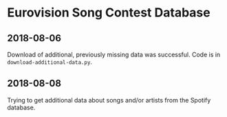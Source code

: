 # Eurovision Song Contest Database
## 2018-08-06
Download of additional, previously missing data was successful.
Code is in `download-additional-data.py`.

## 2018-08-08
Trying to get additional data about songs and/or artists from the Spotify database.

